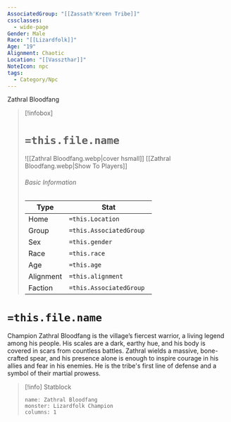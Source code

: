 ```yaml
---
AssociatedGroup: "[[Zassath'Kreen Tribe]]"
cssclasses:
  - wide-page
Gender: Male
Race: "[[Lizardfolk]]"
Age: "19"
Alignment: Chaotic
Location: "[[Vasszthar]]"
NoteIcon: npc
tags:
  - Category/Npc
---
```

Zathral Bloodfang


> [!infobox]
> # `=this.file.name`
> ![[Zathral Bloodfang.webp|cover hsmall]]
> [[Zathral Bloodfang.webp|Show To Players]]
> ###### Basic Information
> Type |  Stat |
> ---|---|
> Home | `=this.Location` |
> Group | `=this.AssociatedGroup` |
> Sex | `=this.gender` |
> Race | `=this.race` |
> Age | `=this.age` |
> Alignment | `=this.alignment` |
> Faction | `=this.AssociatedGroup ` |

# `=this.file.name`
Champion Zathral Bloodfang is the village’s fiercest warrior, a living legend among his people. His scales are a dark, earthy hue, and his body is covered in scars from countless battles. Zathral wields a massive, bone-crafted spear, and his presence alone is enough to inspire courage in his allies and fear in his enemies. He is the tribe's first line of defense and a symbol of their martial prowess.

> [!info] Statblock
> ```statblock
> name: Zathral Bloodfang
> monster: Lizardfolk Champion
> columns: 1
> ```
